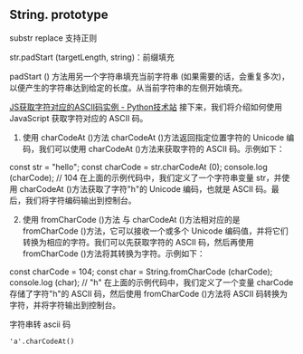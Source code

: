 
## String. prototype
substr
replace 支持正则


str.padStart (targetLength, string)：前缀填充

padStart () 方法用另一个字符串填充当前字符串 (如果需要的话，会重复多次)，以便产生的字符串达到给定的长度。从当前字符串的左侧开始填充。


[JS获取字符对应的ASCII码实例 - Python技术站](https://pythonjishu.com/zophlndqicwkbvt/)
接下来，我们将介绍如何使用 JavaScript 获取字符对应的 ASCII 码。

1. 使用 charCodeAt ()方法
charCodeAt ()方法返回指定位置字符的 Unicode 编码，我们可以使用 charCodeAt ()方法来获取字符的 ASCII 码。示例如下：

const str = "hello";
const charCode = str.charCodeAt (0);
console.log (charCode); // 104
在上面的示例代码中，我们定义了一个字符串变量 str，并使用 charCodeAt ()方法获取了字符"h"的 Unicode 编码，也就是 ASCII 码。最后，我们将字符编码输出到控制台。

2. 使用 fromCharCode ()方法
与 charCodeAt ()方法相对应的是 fromCharCode ()方法，它可以接收一个或多个 Unicode 编码值，并将它们转换为相应的字符。我们可以先获取字符的 ASCII 码，然后再使用 fromCharCode ()方法将其转换为字符。示例如下：

const charCode = 104;
const char = String.fromCharCode (charCode);
console.log (char); // "h"
在上面的示例代码中，我们定义了一个变量 charCode 存储了字符"h"的 ASCII 码，然后使用 fromCharCode ()方法将 ASCII 码转换为字符，并将字符输出到控制台。

字符串转 ascii 码
```
'a'.charCodeAt()
```